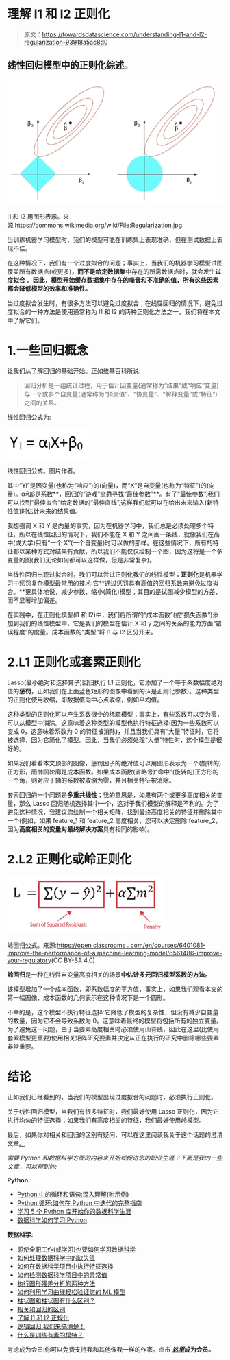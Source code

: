 # 理解 l1 和 l2 正则化

> 原文：<https://towardsdatascience.com/understanding-l1-and-l2-regularization-93918a5ac8d0>

## 线性回归模型中的正则化综述。

![](img/d43ea8bbdd1e0032e89f7b8141cb0348.png)

l1 和 l2 用图形表示。来源:https://commons.wikimedia.org/wiki/File:Regularization.jpg

当训练机器学习模型时，我们的模型可能在训练集上表现准确，但在测试数据上表现不佳。

在这种情况下，我们有一个过度拟合的问题；事实上，当我们的机器学习模型试图覆盖所有数据点(或更多)**，而不是给定数据集**中存在的所需数据点时，就会发生**过度拟合** **。因此，模型开始缓存数据集中存在的噪音和不准确的值，所有这些因素都会降低模型的效率和准确性。**

当过度拟合发生时，有很多方法可以避免过度拟合；在线性回归的情况下，避免过度拟合的一种方法是使用通常称为 l1 和 l2 的两种正则化方法之一，我们将在本文中了解它们。

# 1.一些回归概念

让我们从了解回归的基础开始。正如维基百科所说:

> 回归分析是一组统计过程，用于估计因变量(通常称为“结果”或“响应”变量)与一个或多个自变量(通常称为“预测值”、“协变量”、“解释变量”或“特征”)之间的关系。

线性回归公式为:

![](img/b149695ec58ddc2b4c29184a087c5c68.png)

线性回归公式。图片作者。

其中“Yi”是因变量(也称为“响应”)的(向量)，而“X”是自变量(也称为“特征”)的(向量)。α和β是系数**，回归的“游戏”全靠寻找“最佳参数”**。有了“最佳参数”,我们可以找到“最佳拟合”给定数据的“最佳直线”,这样我们就可以在给出未来输入(新特性值)时估计未来的结果值。

我想强调 X 和 Y 是向量的事实，因为在机器学习中，我们总是必须处理多个特征，所以在线性回归的情况下，我们不能在 X 和 Y 之间画一条线，就像我们在高中(或大学)只有“一个 X”(一个自变量)时可以做的那样。在这些情况下，所有的特征都以某种方式对结果有贡献，所以我们不能仅仅绘制一个图，因为这将是一个多变量的图(我们无论如何都可以这样做，但是非常复杂)。

当线性回归出现过拟合时，我们可以尝试正则化我们的线性模型；**正则化**是机器学习中惩罚复杂模型最常用的技术:它**通过惩罚具有高值的回归系数来避免过度拟合。**更具体地说，减少参数，缩小(简化)模型；其目的是试图减少模型的方差，而不显著增加偏差。

在实践中，在正则化模型(l1 和 l2)中，我们将所谓的“成本函数”(或“损失函数”)添加到我们的线性模型中，它是我们的模型在估计 X 和 y 之间的关系的能力方面“错误程度”的度量。成本函数的“类型”将 l1 与 l2 区分开来。

# 2.L1 正则化或套索正则化

Lasso(最小绝对和选择算子)回归执行 L1 正则化，它添加了一个等于系数幅度绝对值的**惩罚**，正如我们在上面蓝色矩形的图像中看到的(λ是正则化参数)。这种类型的正则化使用收缩，即数据值向中心点收缩，例如平均值。

这种类型的正则化可以产生系数很少的稀疏模型；事实上，有些系数可以变为零，可以从模型中消除。这意味着这种类型的模型也执行特征选择(因为一些系数可以变成 0，这意味着系数为 0 的特征被消除)，并且当我们具有“大量”特征时，它将被选择，因为它简化了模型。因此，当我们必须处理“大量”特性时，这个模型是很好的。

如果我们看看本文顶部的图像，惩罚因子的绝对值可以用图形表示为一个(旋转的)正方形，而椭圆轮廓是成本函数。如果成本函数(省略号)“命中”(旋转的)正方形的一个角，则对应于轴的系数被收缩为零，并且相关特征被消除。

套索回归的一个问题是**多重共线性**；我的意思是，如果有两个或更多高度相关的变量，那么 Lasso 回归随机选择其中一个，这对于我们模型的解释是不利的。为了避免这种情况，我建议您绘制一个相关矩阵，找到最终高度相关的特征并删除其中一个(例如，如果 feature_1 和 feature_2 高度相关，您可以决定删除 feature_2，因为**高度相关的变量对最终解决方案**具有相同的影响)。

# 2.L2 正则化或岭正则化

![](img/ba7e6e98b0d3371e574f3de754315b47.png)

岭回归公式。来源:[https://open classrooms . com/en/courses/6401081-improve-the-performance-of-a machine-learning-model/6561486-improve-your-regulatory](https://openclassrooms.com/en/courses/6401081-improve-the-performance-of-a-machine-learning-model/6561486-improve-your-regression-with-regularization)(CC BY-SA 4.0)

**岭回归**是一种在线性自变量高度相关的场景**中估计多元回归模型系数的方法。**

该模型增加了一个成本函数，即系数幅度的平方值，事实上，如果我们观看本文的第一幅图像，成本函数的几何表示在这种情况下是一个圆形。

不幸的是，这个模型不执行特征选择:它降低了模型的复杂性，但没有减少自变量的数量，因为它不会导致系数为 0。这意味着最终的模型将包括所有的独立变量。为了避免这一问题，由于当要素高度相关时必须使用山脊线，因此在这里(比使用套索模型更重要)使用相关矩阵研究要素并决定从正在执行的研究中删除哪些要素非常重要。

# 结论

正如我们已经看到的，当我们的模型出现过度拟合的问题时，必须执行正则化。

关于线性回归模型，当我们有很多特征时，我们最好使用 Lasso 正则化，因为它执行均匀的特征选择；如果我们有高度相关的特征，我们最好使用岭模型。

最后，如果你对相关和回归的区别有疑问，可以在这里阅读我关于这个话题的澄清文章[。](/the-difference-between-correlation-and-regression-134a5b367f7c)

*需要 Python 和数据科学方面的内容来开始或促进您的职业生涯？下面是我的一些文章，可以帮到你:*

**Python:**

*   [Python 中的循环和语句:深入理解(附示例)](/loops-and-statements-in-python-a-deep-understanding-with-examples-2099fc6e37d7?source=your_stories_page-------------------------------------)
*   [Python 循环:如何在 Python 中迭代的完整指南](/python-loops-a-complete-guide-on-how-to-iterate-in-python-b29e0d12211d)
*   [学习 5 个 Python 库开始你的数据科学生涯](/5-python-libraries-to-learn-to-start-your-data-science-career-2cd24a223431)
*   [数据科学如何学习 Python](/how-to-study-python-for-data-science-888a1ad649ae)

**数据科学:**

*   [即使全职工作(或学习)也要如何学习数据科学](/how-to-study-data-science-even-if-you-work-or-study-full-time-b52ace31edac)
*   [如何处理数据科学中的缺失值](/how-to-deal-with-missing-values-in-data-science-9e5a56fbe928)
*   [如何在数据科学项目中执行特征选择](/how-to-perform-feature-selection-in-a-data-science-project-591ba96f86eb)
*   [如何检测数据科学项目中的异常值](/how-to-detect-outliers-in-a-data-science-project-17f39653fb17?source=your_stories_page-------------------------------------)
*   [执行图形残差分析的两种方法](/two-methods-for-performing-graphical-residuals-analysis-6899fd4c78e5)
*   [如何利用学习曲线轻松验证您的 ML 模型](https://medium.com/mlearning-ai/how-to-easily-validate-your-ml-models-with-learning-curves-21cc01636083)
*   [柱状图和柱状图有什么区别？](/what-is-the-difference-between-a-barplot-and-a-histogram-e62d0e532e7d)
*   [相关和回归的区别](/the-difference-between-correlation-and-regression-134a5b367f7c?source=your_stories_page-------------------------------------)
*   [了解 l1 和 l2 正规化](/understanding-l1-and-l2-regularization-93918a5ac8d0?source=your_stories_page-------------------------------------)
*   [逻辑回归:我们来搞清楚！](https://medium.com/mlearning-ai/logistic-regression-lets-clear-it-up-8bf20e9b328a?source=your_stories_page-------------------------------------)
*   [什么是训练有素的模特？](/what-is-a-trained-model-5c872cfa8448?source=your_stories_page-------------------------------------)

考虑成为会员:你可以免费支持我和其他像我一样的作家。点击 [***这里***](https://federicotrotta.medium.com/membership)**成为会员。**